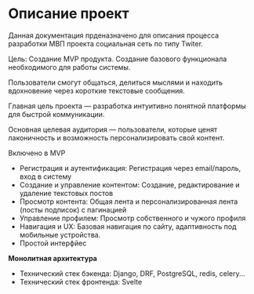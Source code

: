 # Описание проект

Данная документация прденазначено для описания процесса разработки МВП проекта социальная сеть по типу Twiter.

Цель: Создание MVP продукта. Создание базового функционала необходимого для работы системы.

Пользователи смогут общаться, делиться мыслями и находить вдохновение через короткие текстовые сообщения.

Главная цель проекта — разработка интуитивно понятной платформы для быстрой коммуникации.

Основная целевая аудитория — пользователи, которые ценят лаконичность и возможность персонализировать свой контент.

Включено в MVP

- Регистрация и аутентификация: Регистрация
  через email/пароль, вход в систему
- Создание и управление контентом:
  Создание, редактирование и удаление
  текстовых постов
- Просмотр
  контента: Общая лента и персонализированная
  лента (посты подписок) с пагинацией
- Управление профилем: Просмотр
  собственного и чужого профиля
- Навигация и UX:
  Базовая навигация по сайту, адаптивность
  под мобильные устройства.
- Простой интерфйес

**Монолитная архитектура**

- Технический
  стек бэкенда: Django, DRF,
  PostgreSQL, redis, celery...
- Технический стек фронтенда: Svelte
